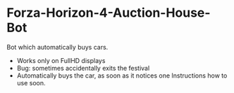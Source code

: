 # Forza-Horizon-4-Auction-House-Bot
Bot which automatically buys cars.
 - Works only on FullHD displays
- Bug: sometimes accidentally exits the festival
- Automatically buys the car, as soon as it notices one
Instructions how to use soon.